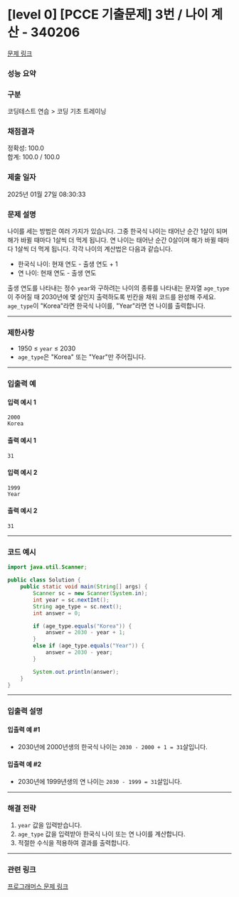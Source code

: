 # [level 0] [PCCE 기출문제] 3번 / 나이 계산 - 340206

[문제 링크](https://school.programmers.co.kr/learn/courses/30/lessons/340207?language=java)

### 성능 요약


### 구분

코딩테스트​ 연습 > 코딩​ 기초​ 트레이닝

### 채점결과

정확성: 100.0<br/>합계: 100.0 / 100.0

### 제출 일자

2025년 01월 27일 08:30:33

### 문제 설명

<p>나이를 세는 방법은 여러 가지가 있습니다. 그중 한국식 나이는 태어난 순간 1살이 되며 해가 바뀔 때마다 1살씩 더 먹게 됩니다. 연 나이는 태어난 순간 0살이며 해가 바뀔 때마다 1살씩 더 먹게 됩니다. 각각 나이의 계산법은 다음과 같습니다.</p>

<ul>
<li>한국식 나이: 현재 연도 - 출생 연도 + 1</li>
<li>연 나이: 현재 연도 - 출생 연도</li>
</ul>

<p>출생 연도를 나타내는 정수 <code>year</code>와 구하려는 나이의 종류를 나타내는 문자열 <code>age_type</code>이 주어질 때 2030년에 몇 살인지 출력하도록 빈칸을 채워 코드를 완성해 주세요. <code>age_type</code>이 "Korea"라면 한국식 나이를, "Year"라면 연 나이를 출력합니다.</p>

<hr>

### 제한사항

<ul>
<li>1950 ≤ <code>year</code> ≤ 2030</li>
<li><code>age_type</code>은 "Korea" 또는 "Year"만 주어집니다.</li>
</ul>

<hr>

### 입출력 예

#### 입력 예시 1
```
2000
Korea
```

#### 출력 예시 1
```
31
```

#### 입력 예시 2
```
1999
Year
```

#### 출력 예시 2
```
31
```

<hr>

### 코드 예시

```java
import java.util.Scanner;

public class Solution {
    public static void main(String[] args) {
        Scanner sc = new Scanner(System.in);
        int year = sc.nextInt();
        String age_type = sc.next();
        int answer = 0;

        if (age_type.equals("Korea")) {
            answer = 2030 - year + 1;
        }
        else if (age_type.equals("Year")) {
            answer = 2030 - year;
        }

        System.out.println(answer);
    }
}
```

<hr>

### 입출력 설명

#### 입출력 예 #1
- 2030년에 2000년생의 한국식 나이는 `2030 - 2000 + 1 = 31`살입니다.

#### 입출력 예 #2
- 2030년에 1999년생의 연 나이는 `2030 - 1999 = 31`살입니다.

<hr>

### 해결 전략

1. `year` 값을 입력받습니다.
2. `age_type` 값을 입력받아 한국식 나이 또는 연 나이를 계산합니다.
3. 적절한 수식을 적용하여 결과를 출력합니다.

<hr>

### 관련 링크

[프로그래머스 문제 링크](https://school.programmers.co.kr/learn/courses/30/lessons/340207)

